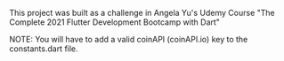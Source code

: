 This project was built as a challenge in Angela Yu's Udemy Course "The Complete 2021 Flutter Development Bootcamp with Dart"

NOTE: You will have to add a valid coinAPI (coinAPI.io) key to the constants.dart file.

